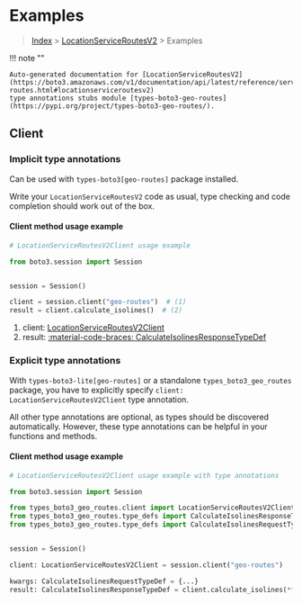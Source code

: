 # Examples

> [Index](../README.md) > [LocationServiceRoutesV2](./README.md) > Examples

!!! note ""

    Auto-generated documentation for [LocationServiceRoutesV2](https://boto3.amazonaws.com/v1/documentation/api/latest/reference/services/geo-routes.html#locationserviceroutesv2)
    type annotations stubs module [types-boto3-geo-routes](https://pypi.org/project/types-boto3-geo-routes/).

## Client

### Implicit type annotations

Can be used with `types-boto3[geo-routes]` package installed.

Write your `LocationServiceRoutesV2` code as usual,
type checking and code completion should work out of the box.


#### Client method usage example

```python
# LocationServiceRoutesV2Client usage example

from boto3.session import Session


session = Session()

client = session.client("geo-routes")  # (1)
result = client.calculate_isolines()  # (2)
```

1. client: [LocationServiceRoutesV2Client](./client.md)
2. result: [:material-code-braces: CalculateIsolinesResponseTypeDef](./type_defs.md#calculateisolinesresponsetypedef)






### Explicit type annotations

With `types-boto3-lite[geo-routes]`
or a standalone `types_boto3_geo_routes` package, you have to explicitly specify `client: LocationServiceRoutesV2Client` type annotation.

All other type annotations are optional, as types should be discovered automatically.
However, these type annotations can be helpful in your functions and methods.


#### Client method usage example

```python
# LocationServiceRoutesV2Client usage example with type annotations

from boto3.session import Session

from types_boto3_geo_routes.client import LocationServiceRoutesV2Client
from types_boto3_geo_routes.type_defs import CalculateIsolinesResponseTypeDef
from types_boto3_geo_routes.type_defs import CalculateIsolinesRequestTypeDef


session = Session()

client: LocationServiceRoutesV2Client = session.client("geo-routes")

kwargs: CalculateIsolinesRequestTypeDef = {...}
result: CalculateIsolinesResponseTypeDef = client.calculate_isolines(**kwargs)
```






